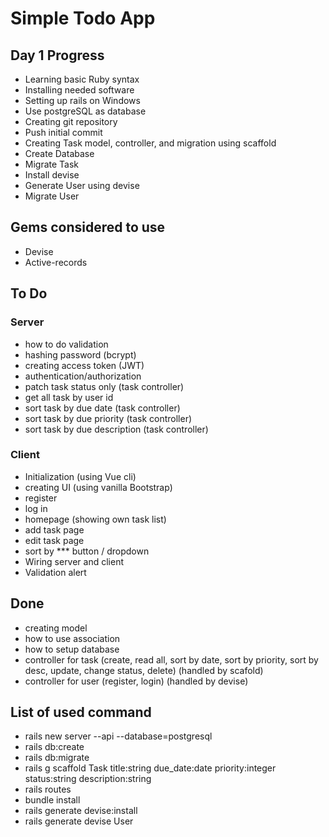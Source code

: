 # Simple Todo App


## Day 1 Progress
- Learning basic Ruby syntax
- Installing needed software
- Setting up rails on Windows
- Use postgreSQL as database
- Creating git repository
- Push initial commit
- Creating Task model, controller, and migration using scaffold
- Create Database
- Migrate Task
- Install devise
- Generate User using devise
- Migrate User


## Gems considered to use
- Devise
- Active-records


## To Do

### Server
- how to do validation
- hashing password (bcrypt)
- creating access token (JWT)
- authentication/authorization
- patch task status only (task controller)
- get all task by user id
- sort task by due date (task controller)
- sort task by due priority (task controller)
- sort task by due description (task controller)

### Client
- Initialization (using Vue cli)
- creating UI (using vanilla Bootstrap)
- register
- log in
- homepage (showing own task list)
- add task page
- edit task page
- sort by *** button / dropdown
- Wiring server and client
- Validation alert


## Done
- creating model
- how to use association
- how to setup database
- controller for task (create, read all, sort by date, sort by priority, sort by desc, update, change status, delete) (handled by scafold)
- controller for user (register, login) (handled by devise)


## List of used command
- rails new server --api --database=postgresql
- rails db:create
- rails db:migrate
- rails g scaffold Task title:string due_date:date priority:integer status:string description:string
- rails routes
- bundle install
- rails generate devise:install
- rails generate devise User
